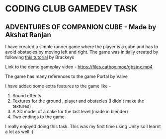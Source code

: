 # CODING CLUB GAMEDEV TASK
## ADVENTURES OF COMPANION CUBE - Made by Akshat Ranjan

I have created a simple runner game where the player is a cube and has to avoid obstacles by moving left and right.
The game was initially created by following [this tutorial](https://www.youtube.com/playlist?list=PLPV2KyIb3jR53Jce9hP7G5xC4O9AgnOuL) by Brackeys

Link to the demo gameplay video - https://files.catbox.moe/gbstnx.mp4

The game has many references to the game Portal by Valve

I have added some extra features to the game like - 
 1. Sound effects
 2. Textures for the ground , player and obstacles (I didn't make the textures)
 3. A 3D model of a cake for the last level (made in blender)
 4. Two endings to the game

I really enjoyed doing this task. This was my first time using Unity so I learnt a lot as well :)

